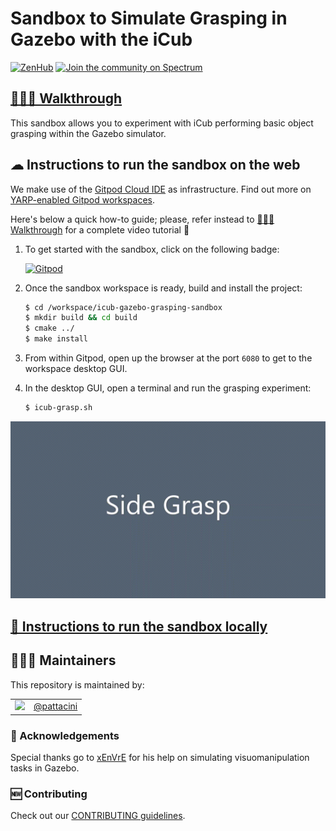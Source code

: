 
Sandbox to Simulate Grasping in Gazebo with the iCub
====================================================

[![ZenHub](https://img.shields.io/badge/Shipping_faster_with-ZenHub-435198.svg)](https://zenhub.com)
[![Join the community on Spectrum](https://withspectrum.github.io/badge/badge.svg)](https://spectrum.chat/icub)

## [🚶🏻‍♂️ Walkthrough](https://robotology.github.io/icub-gazebo-grasping-sandbox)
This sandbox allows you to experiment with iCub performing basic object grasping within the Gazebo simulator.

## ☁ Instructions to run the sandbox on the web
We make use of the [Gitpod Cloud IDE](https://gitpod.io) as infrastructure. Find out more on [YARP-enabled Gitpod workspaces][1].

Here's below a quick how-to guide; please, refer instead to [🚶🏻‍♂️ Walkthrough](#-walkthrough) for a complete video tutorial 🎥

1. To get started with the sandbox, click on the following badge:

    [![Gitpod](https://gitpod.io/button/open-in-gitpod.svg)][2]

1. Once the sandbox workspace is ready, build and install the project:
    ```sh
    $ cd /workspace/icub-gazebo-grasping-sandbox 
    $ mkdir build && cd build
    $ cmake ../
    $ make install
    ```
1. From within Gitpod, open up the browser at the port `6080` to get to the workspace desktop GUI.
1. In the desktop GUI, open a terminal and run the grasping experiment:
   ```sh
   $ icub-grasp.sh
   ```

<p align="center">
    <img src="./assets/showcase.gif">
</p>

## [🔽 Instructions to run the sandbox locally](./dockerfiles)

## 👨🏻‍💼 Maintainers
This repository is maintained by:

| | |
|:---:|:---:|
| [<img src="https://github.com/pattacini.png" width="40">](https://github.com/pattacini) | [@pattacini](https://github.com/pattacini) |

### 🙏 Acknowledgements
Special thanks go to [xEnVrE](https://github.com/xEnVrE) for his help on simulating visuomanipulation tasks in Gazebo.

### 🆕 Contributing
Check out our [CONTRIBUTING guidelines](./.github/CONTRIBUTING.md).

[1]: https://spectrum.chat/icub/technicalities/yarp-enabled-gitpod-workspaces-available~73ab5ee9-830e-4b7f-9e99-195295bb5e34
[2]: https://gitpod.io/#https://github.com/robotology/icub-gazebo-grasping-sandbox
